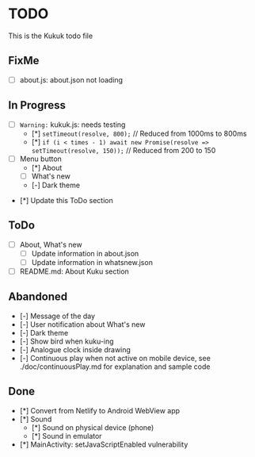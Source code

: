 # TODO
This is the Kukuk todo file

## FixMe
- [ ] about.js: about.json not loading

## In Progress
- [ ] `Warning:` kukuk.js: needs testing
    - [*] `setTimeout(resolve, 800);`  // Reduced from 1000ms to 800ms
    - [*] `if (i < times - 1) await new Promise(resolve => setTimeout(resolve, 150));`  // Reduced from 200 to 150
- [ ] Menu button
    - [*] About
    - [ ] What's new 
    - [-] Dark theme 
- [*] Update this ToDo section

## ToDo
- [ ] About, What's new
    - [ ] Update information in about.json
    - [ ] Update information in whatsnew.json
- [ ] README.md: About Kuku section

## Abandoned
- [-] Message of the day
- [-] User notification about What's new
- [-] Dark theme
- [-] Show bird when kuku-ing
- [-] Analogue clock inside drawing
- [-] Continuous play when not active on mobile device, see ./doc/continuousPlay.md for explanation and sample code

## Done
- [*] Convert from Netlify to Android WebView app
- [*] Sound
  - [*] Sound on physical device (phone)
  - [*] Sound in emulator
- [*] MainActivity: setJavaScriptEnabled vulnerability
